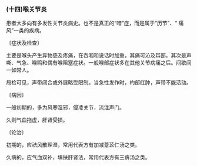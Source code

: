 ### (十四)喉关节炎

患者大多向有多发性关节炎病史。也不是真正的“喑”症，而是属于“历节”、“ 痛风”一类的疾病。

〔症状及检查〕

主要是喉头产生异物感及疼痛，在吞咽和说话时加重，其痛可沁及耳部。其次是声嘶、气急、喉鸣和偶有喉阻塞症状。一般喉部症状多在其他关节病痛之后。间歇间一如常人。

局检可见，声带闭合或外展略受限制。当急性发作时，杓部红肿，声带不能活动。

〔病因〕

一般初期的，多为风寒湿邪，侵凌关节，流注声门。

久则气血拖虚，肝肾受损。

〔论治〕

初期的，应祛风散理湿，常用代表方有加减薏苡仁汤之类。

久病的，应气血双补，填扶肝肾法，常用代表方有三痹汤之类。
